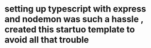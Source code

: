 # setting up typescript with express and nodemon was such a hassle , created this startuo template to avoid all that trouble